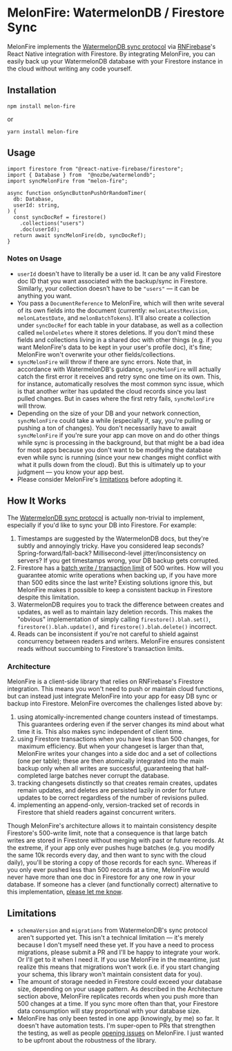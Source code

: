 # MelonFire: WatermelonDB / Firestore Sync

MelonFire implements the [WatermelonDB sync
protocol](https://nozbe.github.io/WatermelonDB/Advanced/Sync.html) via
[RNFirebase](https://rnfirebase.io/firestore/usage)'s React Native integration
with Firestore. By integrating MelonFire, you can easily back up your
WatermelonDB database with your Firestore instance in the cloud without writing
any code yourself.

## Installation

```
npm install melon-fire
```

or

```
yarn install melon-fire
```

## Usage

```
import firestore from "@react-native-firebase/firestore";
import { Database } from  "@nozbe/watermelondb";
import syncMelonFire from "melon-fire";

async function onSyncButtonPushOrRandomTimer(
  db: Database,
  userId: string,
) {
  const syncDocRef = firestore()
    .collections("users")
    .doc(userId);
  return await syncMelonFire(db, syncDocRef);
}
```

### Notes on Usage

- `userId` doesn't have to literally be a user id. It can be any valid Firestore
  doc ID that you want associated with the backup/sync in Firestore. Similarly,
  your collection doesn't have to be `"users"` — it can be anything you want.
- You pass a `DocumentReference` to MelonFire, which will then write several of
  its own fields into the document (currently: `melonLatestRevision`,
  `melonLatestDate`, and `melonBatchTokens`). It'll also create
  a collection under `syncDocRef` for each table in your database, as well as a
  collection called `melonDeletes` where it stores deletions. If you don't
  mind these fields and collections living in a shared doc with other things
  (e.g. if you want MelonFire's data to be kept in your user's profile doc),
  it's fine; MelonFire won't overwrite your other fields/collections.
- `syncMelonFire` will throw if there are sync errors. Note that, in accordance
  with WatermelonDB's guidance, `syncMelonFire` will actually catch the first
  error it receives and retry sync one time on its own. This, for instance,
  automatically resolves the most common sync issue, which is that another
  writer has updated the cloud records since you last pulled changes. But in
  cases where the first retry fails, `syncMelonFire` will throw.
- Depending on the size of your DB and your network connection, `syncMelonFire`
  could take a while (especially if, say, you're pulling or pushing a ton of
  changes). You don't necessarily have to await `syncMelonFire` if you're sure
  your app can move on and do other things while sync is processing in the
  background, but that might be a bad idea for most apps because you don't want
  to be modifying the database even while sync is running (since your new
  changes might conflict with what it pulls down from the cloud). But this is
  ultimately up to your judgment — you know your app best.
- Please consider MelonFire's [limitations](#limits) before adopting it.

## How It Works

The [WatermelonDB sync
protocol](https://nozbe.github.io/WatermelonDB/Advanced/Sync.html) is actually
non-trivial to implement, especially if you'd like to sync your DB into
Firestore. For example:

1. Timestamps are suggested by the WatermelonDB docs, but they're subtly and
   annoyingly tricky. Have you considered leap seconds?
   Spring-forward/fall-back? Millisecond-level jitter/inconsistency on servers?
   If you get timestamps wrong, your DB backup gets corrupted.
2. Firestore has a [batch write / transaction
   limit](https://firebase.google.com/docs/firestore/manage-data/transactions#:~:text=Each%20transaction%20or%20batch%20of,a%20maximum%20of%20500%20documents.)
   of 500 writes. How will you guarantee atomic write operations when backing
   up, if you have more than 500 edits since the last write? Existing solutions
   ignore this, but MelonFire makes it possible to keep a consistent backup in
   Firestore despite this limitation.
3. WatermelonDB requires you to track the difference between creates and
   updates, as well as to maintain lazy deletion records. This makes the
   "obvious" implementation of simply calling `firestore().blah.set()`,
   `firestore().blah.update()`, and `firestore().blah.delete()` incorrect.
4. Reads can be inconsistent if you're not careful to shield against concurrency
   between readers and writers. MelonFire ensures consistent reads without
   succumbing to Firestore's transaction limits.

### Architecture

MelonFire is a client-side library that relies on RNFirebase's Firestore
integration. This means you won't need to push or maintain cloud functions, but
can instead just integrate MelonFire into your app for easy DB sync or backup
into Firestore. MelonFire overcomes the challenges listed above by:

1. using atomically-incremented change counters instead of timestamps. This
   guarantees ordering even if the server changes its mind about what time it
   is. This also makes sync independent of client time.
2. using Firestore transactions when you have less than 500 changes, for maximum
   efficiency. But when your changeset is larger than that, MelonFire writes
   your changes into a side doc and a set of collections (one per table); these
   are then atomically integrated into the main backup only when all writes are
   successful, guaranteeing that half-completed large batches never corrupt the
   database.
3. tracking changesets distinctly so that creates remain creates, updates remain
   updates, and deletes are persisted lazily in order for future updates to be
   correct regardless of the number of revisions pulled.
4. implementing an append-only, version-tracked set of records in Firestore that
   shield readers against concurrent writers.

Though MelonFire's architecture allows it to maintain consistency despite
Firestore's 500-write limit, note that a consequence is that large batch writes
are stored in Firestore without merging with past or future records. At the
extreme, if your app only ever pushes huge batches (e.g. you modify the same 10k
records every day, and then want to sync with the cloud daily), you'll be
storing a copy of those records for each sync. Whereas if you only ever pushed
less than 500 records at a time, MelonFire would never have more than one doc in
Firestore for any one row in your database. If someone has a clever (and
functionally correct) alternative to this implementation, [please let me
know](mailto:philip@sparkanvil.com).

## <a name="limits"></a>Limitations

- `schemaVersion` and `migrations` from WatermelonDB's sync protocol aren't
  supported yet. This isn't a technical limitation — it's merely because I don't
  myself need these yet. If you have a need to process migrations, please submit
  a PR and I'll be happy to integrate your work. Or I'll get to it when I need
  it. If you use MelonFire in the meantime, just realize this means that
  migrations won't work (i.e. if you start changing your schema, this library
  won't maintain consistent data for you).
- The amount of storage needed in Firestore could exceed your database size,
  depending on your usage pattern. As described in the Architecture section
  above, MelonFire replicates records when you push more than 500 changes at a
  time. If you sync more often than that, your Firestore data consumption will
  stay proportional with your database size.
- MelonFire has only been tested in one app (knowingly, by me) so far. It
  doesn't have automation tests. I'm super-open to PRs that strengthen the
  testing, as well as people [opening
  issues](https://github.com/fivecar/melon-fire/issues) on MelonFire. I just
  wanted to be upfront about the robustness of the library.
